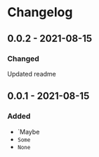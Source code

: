 # Changelog

## 0.0.2 - 2021-08-15

### Changed

Updated readme

## 0.0.1 - 2021-08-15

### Added

- `Maybe
- `Some`
- `None`
